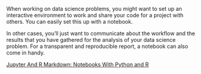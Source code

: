When working on data science problems, you might want to set up an interactive environment to work and share your code for a project with others. You can easily set this up with a notebook. 

In other cases, you’ll just want to communicate about the workflow and the results that you have gathered for the analysis of your data science problem. For a transparent and reproducible report, a notebook can also come in handy.


[Jupyter And R Markdown: Notebooks With Python and R](https://www.datacamp.com/community/blog/jupyter-notebook-r?utm_source=adwords_ppc&utm_campaignid=1565261270&utm_adgroupid=67750485268&utm_device=c&utm_keyword=&utm_matchtype=b&utm_network=g&utm_adpostion=1t1&utm_creative=295208661496&utm_targetid=aud-748597547652:dsa-473406574235&utm_loc_interest_ms=&utm_loc_physical_ms=9005431&gclid=CjwKCAjwyqTqBRAyEiwA8K_4O0cgxKFpSEzSVE7JOhRO_CvTmGYcOd5PizAlSPGsTIeolcNc0Dh_hhoCjVYQAvD_BwER)
